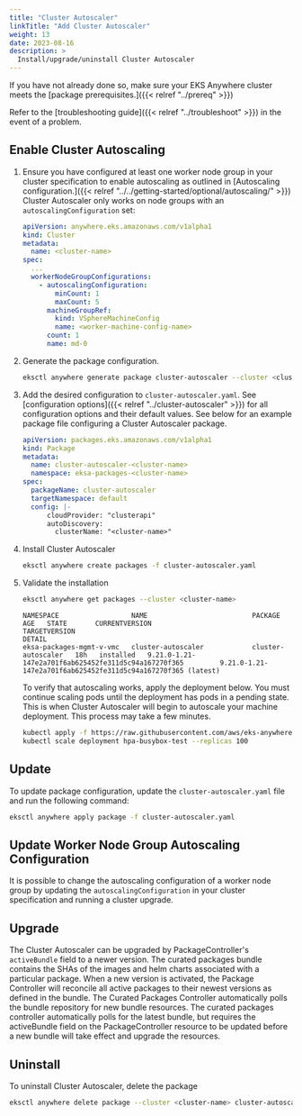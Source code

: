 ```yaml
---
title: "Cluster Autoscaler"
linkTitle: "Add Cluster Autoscaler"
weight: 13
date: 2023-08-16
description: >
  Install/upgrade/uninstall Cluster Autoscaler
---
```


If you have not already done so, make sure your EKS Anywhere cluster meets the [package prerequisites.]({{< relref "../prereq" >}}) 

Refer to the [troubleshooting guide]({{< relref "../troubleshoot" >}}) in the event of a problem.

## Enable Cluster Autoscaling

<!-- this content needs to be indented so the numbers are automatically incremented -->
1. Ensure you have configured at least one worker node group in your cluster specification to enable autoscaling as outlined in [Autoscaling configuration.]({{< relref "../../getting-started/optional/autoscaling/" >}}) Cluster Autoscaler only works on node groups with an `autoscalingConfiguration` set:

    ```yaml
    apiVersion: anywhere.eks.amazonaws.com/v1alpha1
    kind: Cluster
    metadata:
      name: <cluster-name>
    spec:
      ...
      workerNodeGroupConfigurations:
        - autoscalingConfiguration:
            minCount: 1
            maxCount: 5
          machineGroupRef:
            kind: VSphereMachineConfig
            name: <worker-machine-config-name>
          count: 1
          name: md-0
    ```

1. Generate the package configuration.
   ```bash
   eksctl anywhere generate package cluster-autoscaler --cluster <cluster-name> > cluster-autoscaler.yaml
   ```

1. Add the desired configuration to `cluster-autoscaler.yaml`. See [configuration options]({{< relref "../cluster-autoscaler" >}}) for all configuration options and their default values. See below for an example package file configuring a Cluster Autoscaler package.

    ```yaml
    apiVersion: packages.eks.amazonaws.com/v1alpha1
    kind: Package
    metadata:
      name: cluster-autoscaler-<cluster-name>
      namespace: eksa-packages-<cluster-name>
    spec:
      packageName: cluster-autoscaler
      targetNamespace: default
      config: |-
          cloudProvider: "clusterapi"
          autoDiscovery:
            clusterName: "<cluster-name>"
    ```

1. Install Cluster Autoscaler

   ```bash
   eksctl anywhere create packages -f cluster-autoscaler.yaml
   ```

1. Validate the installation

   ```bash
   eksctl anywhere get packages --cluster <cluster-name>
   ```
   ```stdout
   NAMESPACE                  NAME                          PACKAGE              AGE   STATE       CURRENTVERSION                                               TARGETVERSION                                                         DETAIL
   eksa-packages-mgmt-v-vmc   cluster-autoscaler            cluster-autoscaler   18h   installed   9.21.0-1.21-147e2a701f6ab625452fe311d5c94a167270f365         9.21.0-1.21-147e2a701f6ab625452fe311d5c94a167270f365 (latest)
   ```

   To verify that autoscaling works, apply the deployment below. You must continue scaling pods until the deployment has pods in a pending state.
   This is when Cluster Autoscaler will begin to autoscale your machine deployment.
   This process may take a few minutes.
   ```bash
   kubectl apply -f https://raw.githubusercontent.com/aws/eks-anywhere/d8575bbd2a85a6c6bbcb1a54868cf7790df56a63/test/framework/testdata/hpa_busybox.yaml
   kubectl scale deployment hpa-busybox-test --replicas 100
   ```

## Update
To update package configuration, update the `cluster-autoscaler.yaml` file and run the following command:
```bash
eksctl anywhere apply package -f cluster-autoscaler.yaml
```

## Update Worker Node Group Autoscaling Configuration
It is possible to change the autoscaling configuration of a worker node group by updating the `autoscalingConfiguration` in your cluster specification and running a cluster upgrade.

## Upgrade

The Cluster Autoscaler can be upgraded by PackageController's `activeBundle` field to a newer version.
The curated packages bundle contains the SHAs of the images and helm charts associated with a particular package. When a new version is activated, the Package Controller will reconcile all active packages to their newest versions as defined in the bundle.
The Curated Packages Controller automatically polls the bundle repository for new bundle resources.
The curated packages controller automatically polls for the latest bundle, but requires the activeBundle field on the PackageController resource to be updated before a new bundle will take effect and upgrade the resources.


## Uninstall

To uninstall Cluster Autoscaler, delete the package

```bash
eksctl anywhere delete package --cluster <cluster-name> cluster-autoscaler
```
